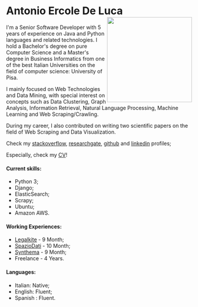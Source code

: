 <!--
.. title: Personal Bio
.. slug: index
.. date: 2017-08-04 10:52:56 UTC+02:00
.. tags: 
.. category: 
.. link: 
.. description: Antonio Ercole De Luca, Senior Software Developer, Università di Pisa, Business Informatics, Computer Science, Python, Django.
.. type: text
-->

# Antonio Ercole De Luca  <img src="https://avatars2.githubusercontent.com/u/3613943?v=4&s=460" width="230" height="230"  align="right"/> 
 I'm a Senior Software Developer with 5 years of experience on Java and Python languages and related technologies. I hold a Bachelor's degree on pure Computer Science and a Master's degree in Business Informatics from one of the best Italian Universities on the field of computer science: University of Pisa. 
 
 I mainly focused on Web Technologies and Data Mining, with special interest on concepts such as Data Clustering, Graph Analysis, Information Retrieval, Natural Language Processing, Machine Learning and Web Scraping/Crawling.  
 
 During my career, I also contributed on writing two scientific papers on the field of Web Scraping and Data Visualization. 

 Check my [stackoverflow], [researchgate], [github] and [linkedin] profiles;

 Especially, check my [CV]!

#### Current skills:

- Python 3;
- Django;
- ElasticSearch;
- Scrapy;
- Ubuntu;
- Amazon AWS.


#### Working Experiences:

- [Legalkite] - 9 Month;
- [SpazioDati] - 10 Month;
- [Synthema] - 9 Month;
- Freelance - 4 Years.

#### Languages:

- Italian: Native;
- English: Fluent;
- Spanish : Fluent.


[Legalkite]:        https://legalkite.ch
[SpazioDati]:       http://spaziodati.eu
[Synthema]:         http://synthema.it
[stackoverflow]:    http://stackoverflow.com/users/3289963/eracle
[researchgate]:     https://www.researchgate.net/profile/Antonio_De_Luca5 
[github]:			https://github.com/eracle
[linkedin]:			https://www.linkedin.com/in/eracle/
[CV]:				/CV_latest.pdf
